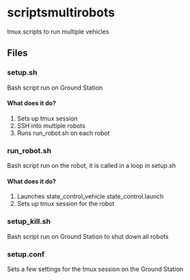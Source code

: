 # scriptsmultirobots
tmux scripts to run multiple vehicles

## Files

### setup.sh
Bash script run on Ground Station
#### What does it do?
1) Sets up tmux session
2) SSH into multiple robots
3) Runs run_robot.sh on each robot


### run_robot.sh
Bash script run on the robot, it is called in a loop in setup.sh
#### What does it do?
1) Launches state_control_vehicle state_control.launch
2) Sets up tmux session for the robot


### setup_kill.sh
Bash script run on Ground Station to shut down all robots


### setup.conf
Sets a few settings for the tmux session on the Ground Station
